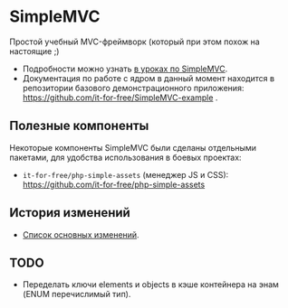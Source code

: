 # SimpleMVC 

Простой учебный MVC-фреймворк (который при этом похож на настоящие ;)

* Подробности можно узнать  [в уроках по SimpleMVC](http://fkn.ktu10.com/?q=node/9429).
* Документация по работе с ядром в данный момент находится 
    в репозитории базового демонстрационного приложения: https://github.com/it-for-free/SimpleMVC-example . 

## Полезные компоненты

Некоторые компоненты SimpleMVC были сделаны отдельными пакетами, для удобства использования в боевых проектах:

* `it-for-free/php-simple-assets` (менеджер JS и CSS): https://github.com/it-for-free/php-simple-assets

## История изменений 

* [Список основных изменений](CHANGELOG.md).


## TODO

* Переделать ключи elements и objects в кэше контейнера на энам (ENUM перечислимый тип).

